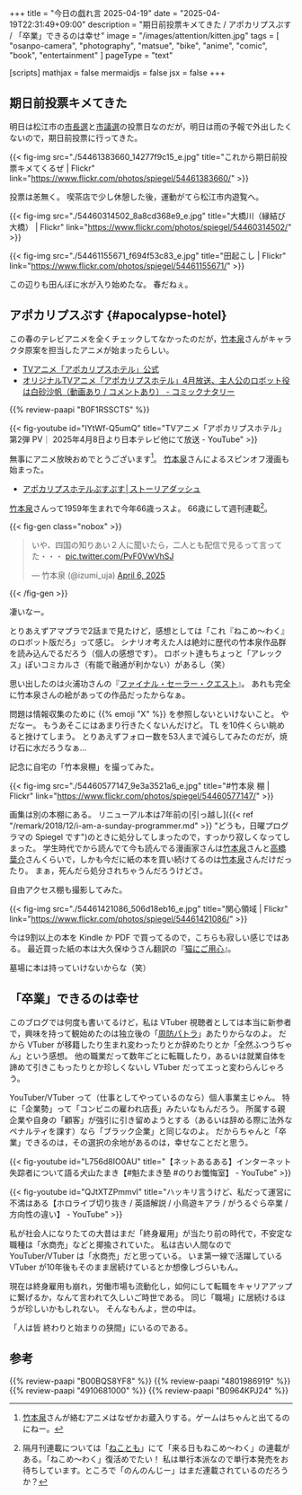 +++
title = "今日の戯れ言 2025-04-19"
date =  "2025-04-19T22:31:49+09:00"
description = "期日前投票キメてきた / アポカリプスぷす / 「卒業」できるのは幸せ"
image = "/images/attention/kitten.jpg"
tags = [ "osanpo-camera", "photography", "matsue", "bike", "anime", "comic", "book", "entertainment" ]
pageType = "text"

[scripts]
  mathjax = false
  mermaidjs = false
  jsx = false
+++

## 期日前投票キメてきた

明日は松江市の[市長選](https://go2senkyo.com/local/senkyo/22179 "松江市長選挙 - 2025年04月20日投票 | 島根県松江市 | 選挙ドットコム")と[市議選](https://go2senkyo.com/local/senkyo/22180 "松江市議会議員選挙 - 2025年04月20日投票 | 島根県松江市 | 選挙ドットコム")の投票日なのだが，明日は雨の予報で外出したくないので，期日前投票に行ってきた。

{{< fig-img src="./54461383660_14277f9c15_e.jpg" title="これから期日前投票キメてくるぜ | Flickr" link="https://www.flickr.com/photos/spiegel/54461383660/" >}}

投票は恙無く。
喫茶店で少し休憩した後，運動がてら松江市内遊覧へ。

{{< fig-img src="./54460314502_8a8cd368e9_e.jpg" title="大橋川（縁結び大橋） | Flickr" link="https://www.flickr.com/photos/spiegel/54460314502/" >}}

{{< fig-img src="./54461155671_f694f53c83_e.jpg" title="田起こし | Flickr" link="https://www.flickr.com/photos/spiegel/54461155671/" >}}

この辺りも田んぼに水が入り始めたな。
春だねぇ。

## アポカリプスぷす {#apocalypse-hotel}

この春のテレビアニメを全くチェックしてなかったのだが，[竹本泉]さんがキャラクタ原案を担当したアニメが始まったらしい。

- [TVアニメ「アポカリプスホテル」公式](https://apocalypse-hotel.jp/)
- [オリジナルTVアニメ「アポカリプスホテル」4月放送、主人公のロボット役は白砂沙帆（動画あり / コメントあり） - コミックナタリー](https://natalie.mu/comic/news/608843)

{{% review-paapi "B0F1RSSCTS" %}} <!-- アニメ アポカリプスホテル 竹本泉 -->

{{< fig-youtube id="IYtWf-Q5umQ" title="TVアニメ「アポカリプスホテル」第2弾 PV｜ 2025年4月8日より日本テレビ他にて放送 - YouTube" >}}

無事にアニメ放映おめでとうございます[^a1]。
[竹本泉]さんによるスピンオフ漫画も始まった。

[^a1]: [竹本泉]さんが絡むアニメはなぜかお蔵入りする。ゲームはちゃんと出てるのにねー。

- [アポカリプスホテルぷすぷす│ストーリアダッシュ](https://storia.takeshobo.co.jp/manga/apo_hotel/)

[竹本泉]さんって1959年生まれで今年66歳っスよ。
66歳にして週刊連載[^it1]。

[^it1]: 隔月刊連載については「[ねことも](https://www.daitosha.jp/category.php?key=400 "ねことも　［偶数月16日発売］｜大都社")」にて「来る日もねこめ～わく」の連載がある。「ねこめ～わく」復活めでたい！ 私は単行本派なので単行本発売をお待ちしています。ところで「のんのんじー」はまだ連載されているのだろうか？

{{< fig-gen class="nobox" >}}
<blockquote class="twitter-tweet"><p lang="ja" dir="ltr">いや、四国の知りあい２人に聞いたら，二人とも配信で見るって言ってた・・・ <a href="https://t.co/PvF0VwVhSJ">pic.twitter.com/PvF0VwVhSJ</a></p>&mdash; 竹本泉 (@izumi_uja) <a href="https://twitter.com/izumi_uja/status/1908716726604489195?ref_src=twsrc%5Etfw">April 6, 2025</a></blockquote> <script async src="https://platform.twitter.com/widgets.js" charset="utf-8"></script>
{{< /fig-gen >}}

凄いなー。

とりあえずアマプラで2話まで見たけど，感想としては「これ『ねこめ〜わく』のロボット版だろ」って感じ。
シナリオ考えた人は絶対に歴代の竹本泉作品群を読み込んでるだろう（個人の感想です）。
ロボット達もちょっと「アレックス」ぽいコミカルさ（有能で融通が利かない）があるし（笑）

思い出したのは火浦功さんの『[ファイナル・セーラー・クエスト](https://www.amazon.co.jp/dp/B00BQS8YF8?tag=baldandersinf-22&linkCode=ogi&th=1&psc=1 "Amazon.co.jp: ファイナル・セーラー・クエスト【補完計画】 eBook : 火浦功, 竹本泉: 本")』。
あれも完全に竹本泉さんの絵があっての作品だったからなぁ。

問題は情報収集のために {{% emoji "X" %}} を参照しないといけないこと。
やだなー。
もうあそこにはあまり行きたくないんだけど。
TL を10件くらい眺めると挫けてしまう。
とりあえずフォロー数を53人まで減らしてみたのだが，焼け石に水だろうなぁ...

記念に自宅の「竹本泉棚」を撮ってみた。

{{< fig-img src="./54460577147_9e3a3521a6_e.jpg" title="#竹本泉 棚 | Flickr" link="https://www.flickr.com/photos/spiegel/54460577147/" >}}

画集は別の本棚にある。
リニューアル本は7年前の[引っ越し]({{< ref "/remark/2018/12/i-am-a-sunday-programmer.md" >}} "どうも，日曜プログラマの Spiegel です")のときに処分してしまったので，すっかり寂しくなってしまった。
学生時代でから読んでて今も読んでる漫画家さんは[竹本泉]さんと[高橋葉介]さんくらいで，しかも今だに紙の本を買い続けてるのは[竹本泉]さんだけだったり。
まぁ，死んだら処分されちゃうんだろうけどさ。

自由アクセス棚も撮影してみた。

{{< fig-img src="./54461421086_506d18eb16_e.jpg" title="関心領域 | Flickr" link="https://www.flickr.com/photos/spiegel/54461421086/" >}}

今は9割以上の本を Kindle か PDF で買ってるので，こちらも寂しい感じではある。
最近買った紙の本は大久保ゆうさん翻訳の『[猫にご用心](https://www.amazon.co.jp/dp/4910681000?tag=baldandersinf-22&linkCode=ogi&th=1&psc=1 "猫にご用心 知られざる猫文学の世界 (soyogo books) | 大久保ゆう, 大久保ゆう, ウィリアム・ボールドウィン, ウィリアム・クーム, ジョン・ダンロップ, マリオン・フローレンス・ランシング, アビー・モートン・ディアズ, モード・D・ハヴィランド |本 | 通販 | Amazon")』。

墓場に本は持っていけないからな（笑）

## 「卒業」できるのは幸せ

このブログでは何度も書いてるけど，私は VTuber 視聴者としては本当に新参者で，興味を持って観始めたのは独立後の「[周防パトラ](https://www.youtube.com/@Patra_Suou "Patra Channel / 周防パトラ - YouTube")」あたりからなのよ。
だから VTuber が移籍したり生まれ変わったりとか辞めたりとか「全然ふつうぢゃん」という感想。
他の職業だって数年ごとに転職したり，あるいは就業自体を諦めて引きこもったりとか珍しくないし VTuber だってエっと変わらんじゃろう。

YouTuber/VTuber って（仕事としてやっているのなら）個人事業主じゃん。
特に「企業勢」って「コンビニの雇われ店長」みたいなもんだろう。
所属する親企業や自身の「顧客」が強引に引き留めようとする（あるいは辞める際に法外なペナルティを課す）なら「ブラック企業」と同じなのよ。
だからちゃんと「卒業」できるのは，その選択の余地があるのは，幸せなことだと思う。

{{< fig-youtube id="L756d8IO0AU" title="【ネットあるある】インターネット失踪者について語る犬山たまき【#魁たまき塾 #のりお懺悔室】 - YouTube" >}}

{{< fig-youtube id="QJtXTZPmmvI" title="ハッキリ言うけど、私だって運営に不満はある【ホロライブ切り抜き / 英語解説 / 小鳥遊キアラ / がうるぐら卒業 / 方向性の違い】 - YouTube" >}}

私が社会人になりたての大昔はまだ「終身雇用」が当たり前の時代で，不安定な職種は「水商売」などと揶揄されていた。
私は古い人間なので YouTuber/VTuber は「水商売」だと思っている。
いま第一線で活躍している VTuber が10年後もそのまま居続けているとか想像しづらいもん。

現在は終身雇用も崩れ，労働市場も流動化し，如何にして転職をキャリアアップに繋げるか，なんて言われて久しいご時世である。
同じ「職場」に居続けるほうが珍しいかもしれない。
そんなもんよ，世の中は。

「人は皆 終わりと始まりの狭間」にいるのである。

[竹本泉]: https://x.com/izumi_uja "竹本泉（@izumi_uja）さん / X"
[高橋葉介]: http://blog.livedoor.jp/planet_of_blackness/ "高橋葉介ウヱブサイト"

## 参考

{{% review-paapi "B00BQS8YF8" %}} <!-- ファイナル・セーラー・クエスト【補完計画】 火浦功 竹本泉 -->
{{% review-paapi "4801986919" %}} <!-- アポカリプスホテルぷすぷす 竹本泉 -->
{{% review-paapi "4910681000" %}} <!-- 猫にご用心 大久保ゆう翻訳 -->
{{% review-paapi "B0964KPJ24" %}} <!-- エルの唄 -->
